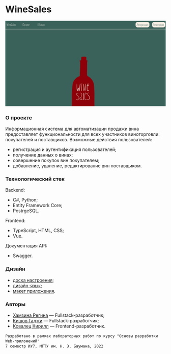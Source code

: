 # WineSales

<img src="https://github.com/hamzreg/wine-sales/raw/main/docs/WineSales.jpg" width="800">

### О проекте

Информационная система для автоматизации продажи вина предоставляет функциональности для всех участников виноторговли: покупателей и поставщиков. Возможные действия пользователей:
* регистрация и аутентификация пользователей;
* получение данных о винах;
* совершение покупок вин покупателем;
* добавление, удаление, редактирование вин поставщиком.

### Технологический стек

Backend:
* C#, Python;
* Entity Framework Core;
* PostrgeSQL.

Frontend:
* TypeScript, HTML, CSS;
* Vue.

Документация API:
* Swagger.

### Дизайн

* [доска настроения](https://www.figma.com/file/8EqNxMnvWhspPEhcoUxmJc/Mood-board?node-id=0%3A1&t=sEJINZSS4Z0tkRDx-1 "доска настроения");
* [дизайн-язык](https://www.figma.com/file/5Nk0Qvzs0yEky68rDhkwsI/Design-language?node-id=0%3A1&t=10U2GYOWFzYmKxuu-1 "дизайн-язык");
* [макет приложения](https://www.figma.com/file/l16LXfdSNHSLqTipHjDn4w/Lab_02?node-id=0%3A1&t=6CeEZpa3SBdGZ9hb-1 "макет приложения").

### Авторы

* [Хамзина Регина](https://github.com/hamzreg "Хамзина Регина") — Fullstack-разработчик;
* [Кишов Гаджи](https://github.com/E1ohere "Кишов Гаджи") — Fullstack-разработчик;
* [Ковалец Кирилл](https://github.com/kovkir "Ковалец Кирилл") — Frontend-разработчик.

```
Разработано в рамках лабораторных работ по курсу "Основы разработки Web-приложений"
7 семестр ИУ7, МГТУ им. Н. Э. Баумана, 2022
```